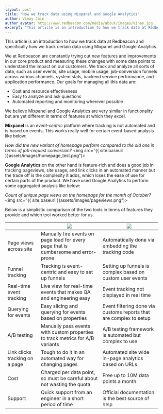 ```yaml
---
layout: post
title: "How we track data using Mixpanel and Google Analytics"
author: Vinay Jain
author_avatar: http://www.redbeacon.com/media/about/images/Vinay.jpg
excerpt: "This article is an introduction to how we track data at Redbeacon and specifically how we track certain data using Mixpanel and Google Analytics."
---
```

This article is an introduction to how we track data at Redbeacon and specifically how we track certain data using Mixpanel and Google Analytics.

We at Redbeacon are constantly trying out new features and improvements in our core product and measuring these changes with some data points to understand the impact on our customers. We track and analyze all sorts of data, such as user events, site usage, mobile usage, job-conversion funnels across various channels, system stats, backend service performance, and application performance. Our goals for managing all this data are:

- Cost and resource effectiveness
- Easy to analyze and ask questions
- Automated reporting and monitoring wherever possible


We believe Mixpanel and Google Analytics are very similar in functionality but are yet different in terms of features at which they excel.

**Mixpanel** is an *event-centric* platform where tracking is not automated and is based on events. This works really well for certain event-based analysis like below:

*How did the new variant of homepage perform compared to the old one in terms of job-request conversion?*
<img src="{{ site.baseurl }}assets/images/homepage_test.png")>


**Google Analytics** on the other hand is feature-rich and does a good job in tracking pageviews, site usage, and link clicks in an automated manner but the trade off is the complexity it adds, which loses the ease of use for certain parts of the product. We have used Google Analytics to perform some aggregated analysis like below:

*Count of unique page views on the homepage for the month of October?*
<img src="{{ site.baseurl }}assets/images/pageviews.png")>

Below is a simplistic comparison of the two tools in terms of features they provide and which tool worked better for us.

<table class="table table-striped">
    <thead>
        <tr>
            <th></th>
            <th><img src="{{ site.baseurl }}assets/images/mixpanel-logo.png")></th>
            <th><img src="{{ site.baseurl }}assets/images/google-logo.png")></th>
        </tr>
    </thead>
    <tbody>
        <tr>
            <td>Page views across site</td>
            <td>Manually fire events on page load for every page that is cumbersome and error-prone</td>
            <td>Automatically done via embedding the tracking code</td>
        </tr>
        <tr>
            <td>Funnel tracking</td>
            <td>Tracking is event-centric and easy to set up funnels</td>
            <td>Setting up funnels is complex based on custom user events</td>
        </tr>
        <tr>
            <td>Real-time event tracking</td>
            <td>Live view for real-time events that makes QA and engineering easy</td>
            <td>Event tracking not displayed in real time</td>
        </tr>
        <tr>
            <td>Querying for events</td>
            <td>Easy slicing and querying for events based on properties</td>
            <td>Event filtering done via customs reports that are complex to setup</td>
        </tr>
        <tr>
            <td>A/B testing</td>
            <td>Manually pass events with custom properties to track metrics for A/B variants</td>
            <td>A/B testing framework is automated but complex to use</td>
        </tr>
        <tr>
            <td>Link clicks tracking on a page</td>
            <td>Tough to do it in an automated way for changing pages</td>
            <td>Automated site wide in-page analytics based on URLs</td>
        </tr>
        <tr>
            <td>Cost</td>
            <td>Charged per data point, so must be careful about not wasting the quota</td>
            <td>Free up to 10M data points a month</td>
        </tr>
        <tr>
            <td>Support</td>
            <td>Quick support from an engineer in a short period of time</td>
            <td>Official documentation is the best source of help</td>
        </tr>
    </tbody>
</table>
